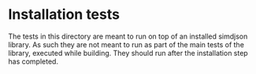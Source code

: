 # Installation tests

The tests in this directory are meant to run on top of an installed simdjson library.
As such they are not meant to run as part of the main tests of the library, executed
while building. They should run after the installation step has completed.
